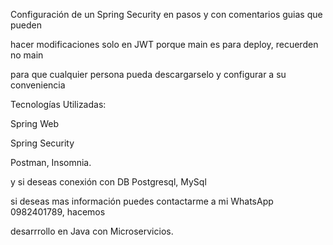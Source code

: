 Configuración de un Spring Security en pasos y con comentarios guias que pueden 

hacer modificaciones solo en JWT porque main es para deploy, recuerden no main

para que cualquier persona pueda descargarselo y configurar a su conveniencia

Tecnologías Utilizadas:

Spring Web

Spring Security 

Postman, Insomnia.

y si deseas conexión con DB Postgresql, MySql

si deseas mas información puedes contactarme a mi WhatsApp 0982401789, hacemos

desarrrollo en Java con Microservicios.
